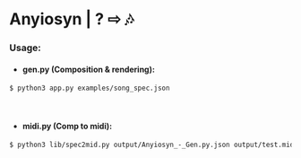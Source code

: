 # Anyiosyn | ? ⇨ 🎶


### Usage:
- #### gen.py (Composition & rendering):

```sh
$ python3 app.py examples/song_spec.json
```

</br>

- #### midi.py (Comp to midi):
```sh
$ python3 lib/spec2mid.py output/Anyiosyn_-_Gen.py.json output/test.mid
```
